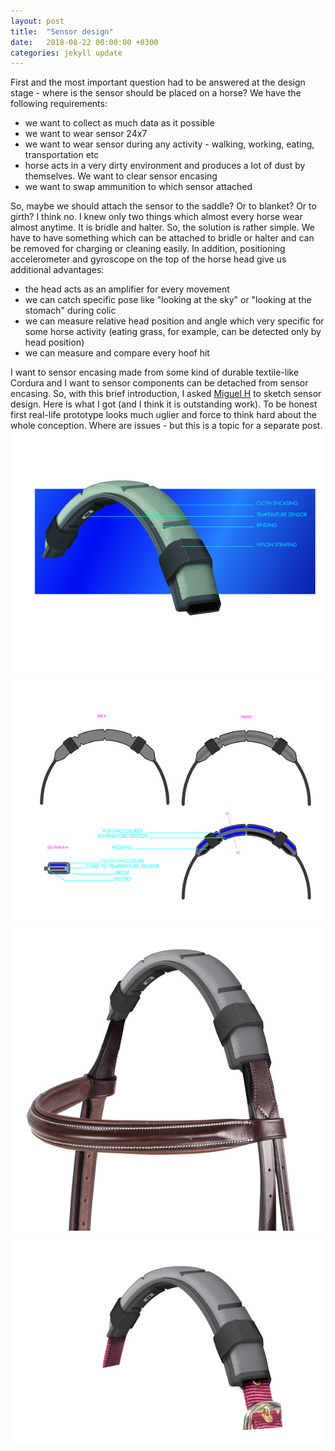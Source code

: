 ```yaml
---
layout: post
title:  "Sensor design"
date:   2018-08-22 00:00:00 +0300
categories: jekyll update
---
```

First and the most important question had to be answered at the design stage - where is the sensor should be placed on a horse?
We have the following requirements:  
- we want to collect as much data as it possible
- we want to wear sensor 24x7
- we want to wear sensor during any activity - walking, working, eating, transportation etc
- horse acts in a very dirty environment and produces a lot of dust by themselves. We want to clear sensor encasing
- we want to swap ammunition to which sensor attached  
 
So, maybe we should attach the sensor to the saddle? Or to blanket? Or to girth? I think no. I knew only two things which almost every horse wear almost anytime. It is bridle and halter. So, the solution is rather simple. We have to have something which can be attached to bridle or halter and can be removed for charging or cleaning easily. In addition, positioning accelerometer and gyroscope on the top of the horse head give us additional advantages:  
- the head acts as an amplifier for every movement
- we can catch specific pose like "looking at the sky" or "looking at the stomach" during colic
- we can measure relative head position and angle which very specific for some horse activity (eating grass, for example, can be detected only by head position)
- we can measure and compare every hoof hit

I want to sensor encasing made from some kind of durable textile-like Cordura and I want to sensor components can be detached from sensor encasing. So, with this brief introduction, I asked [Miguel H][miguel] to sketch sensor design. Here is what I got (and I think it is outstanding work). To be honest first real-life prototype looks much uglier and force to think hard about the whole conception. Where are issues - but this is a topic for a separate post. 
<img src="/assets/0.jpg" width="600">  
<img src="/assets/1.jpg" width="600">
<img src="/assets/2.jpg" width="600">
<img src="/assets/3.jpg" width="600">

[miguel]:https://www.upwork.com/freelancers/~016bfa5697e387c4dd
